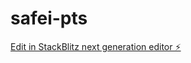 # safei-pts

[Edit in StackBlitz next generation editor ⚡️](https://stackblitz.com/~/github.com/Kikisafeia/safei-pts)